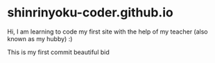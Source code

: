 # shinrinyoku-coder.github.io
Hi, I am learning to code my first site with the help of my teacher (also known as my hubby) :)


This is my first commit
beautiful bid